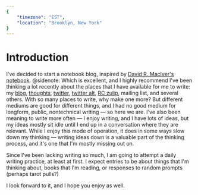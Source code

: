 ```yaml
---
{
	"timezone": "EST",
	"location": "Brooklyn, New York"
}
---
```

# Introduction

I've decided to start a notebook blog, inspired by [David R. MacIver's notebook](https://notebook.drmaciver.com/).
@sidenote: Which is excellent, and I highly recommend
I've been thinking a lot recently about the places that I have available for me to write: my [blog](https://blog.wesleyac.com/), [thoughts](https://glit.sh/~wesleyac/thoughts/), [twitter](https://twitter.com/WAptekar), [twitter alt](https://twitter.com/otherwesley), [RC zulip](https://www.recurse.com/blog/112-how-rc-uses-zulip), mailing list, and several others. With so many places to write, why make one more? But different mediums are good for different things, and I had no good medium for longform, public, nontechnical writing — so here we are. I've also been meaning to write more often — I enjoy writing, and I have lots of ideas, but my ideas mostly sit idle until I end up in a conversation where they are relevant. While I enjoy this mode of operation, it does in some ways slow down my thinking — writing ideas down is a valuable part of the thinking process, and it's one that I'm mostly missing out on.

Since I've been lacking writing so much, I am going to attempt a daily writing practice, at least at first. I expect entries to be about things that I'm thinking about, books that I'm reading, or responses to random prompts (perhaps tarot pulls?)

I look forward to it, and I hope you enjoy as well.
